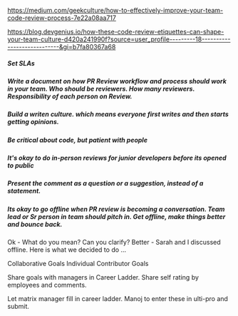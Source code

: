 https://medium.com/geekculture/how-to-effectively-improve-your-team-code-review-process-7e22a08aa717

https://blog.devgenius.io/how-these-code-review-etiquettes-can-shape-your-team-culture-d420a241990f?source=user_profile---------18----------------------------&gi=b7fa80367a68

##### Set SLAs 

##### Write a document on how PR Review workflow and process should work in your team. Who should be reviewers. How many reviewers. Responsibility of each person on Review.    

##### Build a writen culture. which means everyone first writes and then starts getting opinions. 

##### Be critical about code, but patient with people

##### It's okay to do in-person reviews for junior developers before its opened to public 

##### Present the comment as a question or a suggestion, instead of a statement. 

##### Its okay to go offline when PR review is becoming a conversation. Team lead or Sr person in team should pitch in. Get offline, make things better and bounce back. 
Ok -
What do you mean? Can you clarify?
Better -
Sarah and I discussed offline. Here is what we decided to do …




Collaborative Goals
Individual Contributor Goals 

Share goals with managers in Career Ladder. 
Share self rating by employees and comments. 

Let matrix manager fill in career ladder. 
Manoj to enter these in ulti-pro and submit. 



